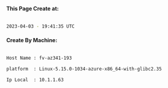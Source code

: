 
   
#### This Page Create at:

```bash

2023-04-03 - 19:41:35 UTC

```

#### Create By Machine:

```bash

Host Name : fv-az341-193

platform  : Linux-5.15.0-1034-azure-x86_64-with-glibc2.35

Ip Local  : 10.1.1.63

```


